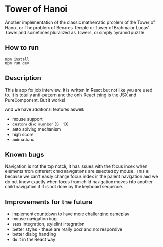 # Tower of Hanoi
Another implementation of the classic mathematic problem of the Tower of Hanoi,
or The problem of Benares Temple or Tower of Brahma or Lucas' Tower and sometimes
pluralized as Towers, or simply pyramid puzzle.

## How to run
```
npm install
npm run dev
```

## Description
This is app for job interview. It is written in React but not like you are used to.
It is totally anti-pattern and the only React thing is the JSX and PureComponent. But it works!

And we have additional features aswell:
- mouse support
- custom disc number (3 - 10)
- auto solving mechanism
- high score
- animations

## Known bugs
Navigation is not the top notch, it has issues with the focus index when elements
from different child navigations are selected by mouse. This is because we can't easily
change focus index in the parent navigation and we do not know exactly when focus
from child navigation moves into another child navigation if it is not done by the keyboard
sequence.

## Improvements for the future
- implement countdown to have more challenging gameplay
- mouse navigation bug
- sass integration, stylelint integration
- better styles - these are really poor and not responsive
- better dialog handling
- do it in the React way
